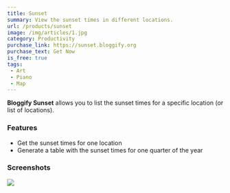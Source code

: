 ```yaml
---
title: Sunset
summary: View the sunset times in different locations.
url: /products/sunset
image: /img/articles/1.jpg
category: Productivity
purchase_link: https://sunset.bloggify.org
purchase_text: Get Now
is_free: true
tags:
 - Art
 - Piano
 - Map
---
```


**Bloggify Sunset** allows you to list the sunset times for a specific location
(or list of locations).

### Features

 - Get the sunset times for one location
 - Generate a table with the sunset times for one quarter of the year

### Screenshots

![](/products/2/1.png)
